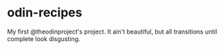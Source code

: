 # odin-recipes
My first @theodinproject's project. It ain't beautiful, but all transitions until complete look disgusting.

